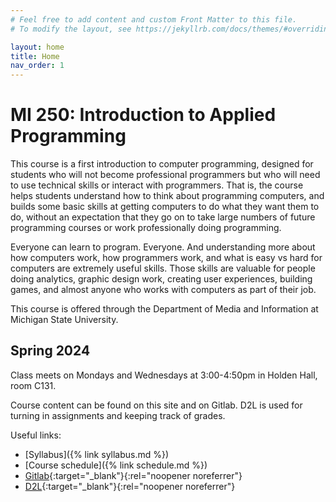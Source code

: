 ```yaml
---
# Feel free to add content and custom Front Matter to this file.
# To modify the layout, see https://jekyllrb.com/docs/themes/#overriding-theme-defaults

layout: home
title: Home
nav_order: 1
---
```


# MI 250: Introduction to Applied Programming

This course is a first introduction to computer programming, designed for students who will not become professional programmers but who will need to use technical skills or interact with programmers. That is, the course helps students understand how to think about programming computers, and builds some basic skills at getting computers to do what they want them to do, without an expectation that they go on to take large numbers of future programming courses or work professionally doing programming.

Everyone can learn to program. Everyone. And understanding more about how computers work, how programmers work, and what is easy vs hard for computers are extremely useful skills. Those skills are valuable for people doing analytics, graphic design work, creating user experiences, building games, and almost anyone who works with computers as part of their job. 

This course is offered through the Department of Media and Information at Michigan State University.

## Spring 2024

Class meets on Mondays and Wednesdays at 3:00-4:50pm in Holden Hall, room C131. 

Course content can be found on this site and on Gitlab. D2L is used for turning in assignments and keeping track of grades.

Useful links:
* [Syllabus]({% link syllabus.md %})
* [Course schedule]({% link schedule.md %})
* [Gitlab](https://gitlab.msu.edu/){:target="_blank"}{:rel="noopener noreferrer"}
* [D2L](https://d2l.msu.edu/){:target="_blank"}{:rel="noopener noreferrer"}



